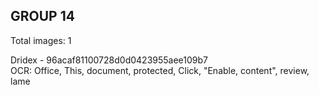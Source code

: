 ## GROUP 14
Total images: 1  

Dridex - 96acaf81100728d0d0423955aee109b7  
OCR: Office, This, document, protected, Click, "Enable, content", review, lame  

